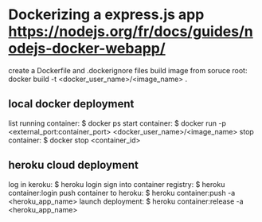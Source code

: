 # Dockerizing a express.js app https://nodejs.org/fr/docs/guides/nodejs-docker-webapp/
create a Dockerfile and .dockerignore files
build image from soruce root: docker build -t <docker_user_name>/<image_name> .

## local docker deployment
list running container: $ docker ps
start container: $ docker run -p <external_port:container_port> <docker_user_name>/<image_name>
stop container: $ docker stop <container_id>

## heroku cloud deployment 
log in keroku: $ heroku login
sign into container registry: $ heroku container:login
push container to heroku: $ heroku container:push <name> -a <heroku_app_name>
launch deployment: $ heroku container:release <name> -a <heroku_app_name>
